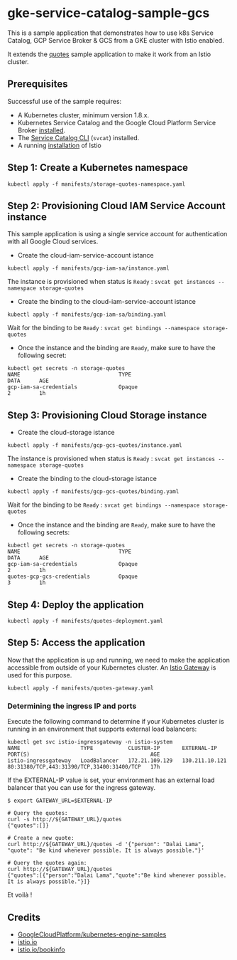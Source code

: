 # gke-service-catalog-sample-gcs
This is a sample application that demonstrates how to use k8s Service Catalog, GCP Service Broker &amp; GCS from a GKE cluster with Istio enabled.

It extends the [quotes](https://github.com/GoogleCloudPlatform/kubernetes-engine-samples/tree/master/service-catalog/cloud-storage) sample application to make it work from an Istio cluster.

## Prerequisites

Successful use of the sample requires:

*   A Kubernetes cluster, minimum version 1.8.x.
*   Kubernetes Service Catalog and the Google Cloud Platform Service Broker [installed](
    https://cloud.google.com/kubernetes-engine/docs/how-to/add-on/service-broker/install-service-catalog).
*   The [Service Catalog
    CLI](https://github.com/kubernetes-incubator/service-catalog/blob/master/docs/install.md#installing-the-service-catalog-cli)
    (`svcat`) installed.
*   A running [installation](https://istio.io/docs/setup/kubernetes/) of Istio

## Step 1: Create a Kubernetes namespace
```shell
kubectl apply -f manifests/storage-quotes-namespace.yaml
```

## Step 2: Provisioning Cloud IAM Service Account instance

This sample application is using a single service account for authentication with all Google Cloud services.

* Create the cloud-iam-service-account istance
```shell
kubectl apply -f manifests/gcp-iam-sa/instance.yaml
```
The instance is provisioned when status is `Ready` : ```svcat get instances --namespace storage-quotes```
* Create the binding to the cloud-iam-service-account istance
```shell
kubectl apply -f manifests/gcp-iam-sa/binding.yaml
```
Wait for the binding to be `Ready` : ```svcat get bindings --namespace storage-quotes```
* Once the instance and the binding are `Ready`, make sure to have the following secret:
```
kubectl get secrets -n storage-quotes
NAME                               TYPE                                  DATA      AGE
gcp-iam-sa-credentials             Opaque                                2         1h
```
## Step 3: Provisioning Cloud Storage instance

* Create the cloud-storage istance
```shell
kubectl apply -f manifests/gcp-gcs-quotes/instance.yaml
```
The instance is provisioned when status is `Ready` : ```svcat get instances --namespace storage-quotes```
* Create the binding to the cloud-storage istance
```shell
kubectl apply -f manifests/gcp-gcs-quotes/binding.yaml
```
Wait for the binding to be `Ready` : ```svcat get bindings --namespace storage-quotes```
* Once the instance and the binding are `Ready`, make sure to have the following secrets:
```
kubectl get secrets -n storage-quotes
NAME                               TYPE                                  DATA      AGE
gcp-iam-sa-credentials             Opaque                                2         1h
quotes-gcp-gcs-credentials         Opaque                                3         1h
```

## Step 4: Deploy the application
```shell
kubectl apply -f manifests/quotes-deployment.yaml
```
## Step 5: Access the application
Now that the application is up and running, we need to make the application accessible from outside of your Kubernetes cluster. An [Istio Gateway](https://istio.io/docs/concepts/traffic-management/#gateways) is used for this purpose.
```shell
kubectl apply -f manifests/quotes-gateway.yaml
```
### Determining the ingress IP and ports
Execute the following command to determine if your Kubernetes cluster is running in an environment that supports external load balancers:
```shell
kubectl get svc istio-ingressgateway -n istio-system
NAME                   TYPE           CLUSTER-IP       EXTERNAL-IP     PORT(S)                                      AGE
istio-ingressgateway   LoadBalancer   172.21.109.129   130.211.10.121  80:31380/TCP,443:31390/TCP,31400:31400/TCP   17h
```
If the EXTERNAL-IP value is set, your environment has an external load balancer that you can use for the ingress gateway.

```$ export GATEWAY_URL=$EXTERNAL-IP```
```shell
# Query the quotes:
curl -s http://${GATEWAY_URL}/quotes
{"quotes":[]}
```
```shell
# Create a new quote:
curl http://${GATEWAY_URL}/quotes -d '{"person": "Dalai Lama", "quote": "Be kind whenever possible. It is always possible."}'

# Query the quotes again:
curl http://${GATEWAY_URL}/quotes
{"quotes":[{"person":"Dalai Lama","quote":"Be kind whenever possible. It is always possible."}]}
```

Et voilà !

## Credits

- [GoogleCloudPlatform/kubernetes-engine-samples](https://github.com/GoogleCloudPlatform/kubernetes-engine-samples/tree/master/service-catalog#application-service-account)
- [istio.io](https://istio.io/docs/reference/config/networking/v1alpha3)
- [istio.io/bookinfo](https://istio.io/docs/examples/bookinfo/)
